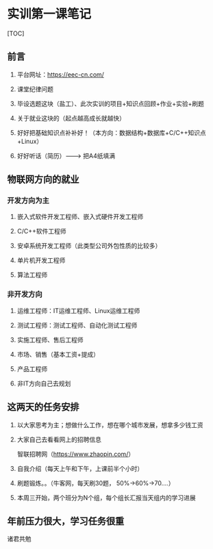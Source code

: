 # 实训第一课笔记

[TOC]

## 前言

1. 平台网址：<https://eec-cn.com/>

2. 课堂纪律问题

3. 毕设选题这块（盐工）、此次实训的项目+知识点回顾+作业+实验+刷题

4. 关于就业这块的（起点越高成长就越快）

5. 好好把基础知识点补补好！（本方向：数据结构+数据库+C/C++知识点+Linux）

6. 好好听话（简历）---> 把A4纸填满

## 物联网方向的就业

### 开发方向为主

 1. 嵌入式软件开发工程师、嵌入式硬件开发工程师

 2. C/C++软件工程师

 3. 安卓系统开发工程师（此类型公司外包性质的比较多）

 4. 单片机开发工程师

 5. 算法工程师

### 非开发方向

 1. 运维工程师：IT运维工程师、Linux运维工程师

 2. 测试工程师：测试工程师、自动化测试工程师

 3. 实施工程师、售后工程师

 4. 市场、销售（基本工资+提成）

 5. 产品工程师

 6. 非IT方向自己去规划

## 这两天的任务安排

1. 以大家思考为主；想做什么工作，想在哪个城市发展，想拿多少钱工资

2. 大家自己去看看网上的招聘信息

    智联招聘网（<https://www.zhaopin.com/>）

3. 自我介绍（每天上午和下午，上课前半个小时）

4. 刷题锻炼。。（牛客网，每天刷30题， 50%->60%->70....）

5. 本周三开始，两个班分为N个组，每个组长汇报当天组内的学习进展

## 年前压力很大，学习任务很重

诸君共勉
